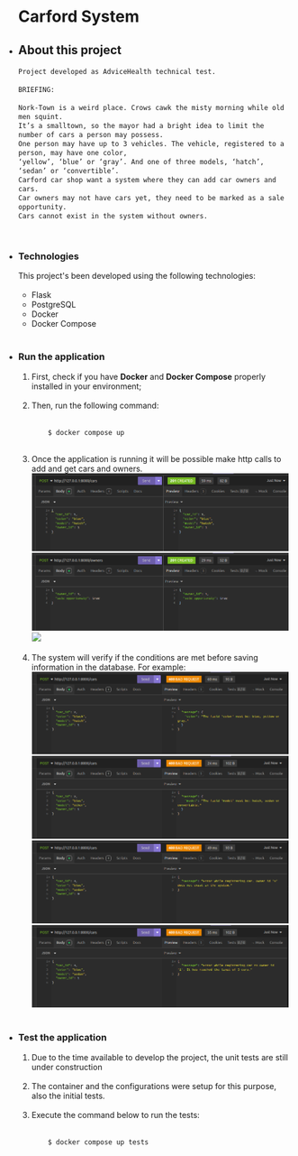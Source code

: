 <ul>

  <h1>Carford System</h1>


  <li>
    <h2>About this project</h2>
  
    Project developed as AdviceHealth technical test.

    BRIEFING:

    Nork-Town is a weird place. Crows cawk the misty morning while old men squint. 
    It’s a smalltown, so the mayor had a bright idea to limit the number of cars a person may possess.
    One person may have up to 3 vehicles. The vehicle, registered to a person, may have one color,
    ‘yellow’, ‘blue’ or ‘gray’. And one of three models, ‘hatch’, ‘sedan’ or ‘convertible’.
    Carford car shop want a system where they can add car owners and cars. 
    Car owners may not have cars yet, they need to be marked as a sale opportunity.
    Cars cannot exist in the system without owners.

 </li>
  
  <br>
  
  <li>
  <h3> Technologies </h3>
  This project's been developed using the following technologies:
  <ul>
    <br>
    <li>Flask</a></li>
    <li>PostgreSQL</a></li>
    <li>Docker</a></li>
    <li>Docker Compose</a></li>
  </ul>
  </li>
  
  <br>
  
  <li>
    <h3>Run the application</h3> 
    <ol>
      <li> First, check if you have <b>Docker</b> and <b>Docker Compose</b> properly installed in your environment;</li><br>
      <li> 
        Then, run the following command:<br><br>
               
        $ docker compose up
   </li>

   <br>
   <li> Once the application is running it will be possible make http calls to add and get cars and owners. 
            <img src="images/post_car.png"/>
            <img src="images/post_owner.png"/>
            <img src="images/get_owner.png"/>
   </li><br>


   <li> The system will verify if the conditions are met before saving information in the database. For example:
            <img src="images/error_color.png"/>
            <img src="images/error_model.png"/>
            <img src="images/error_owner.png"/>
            <img src="images/error_quantity.png"/>
  </li><br>

  </ol>
  </li>
  
  <li>
    <h3>Test the application</h3> 
    <ol>
      <li>Due to the time available to develop the project, the unit tests are still under construction</li><br>
      <li>The container and the configurations were setup for this purpose, also the initial tests.</li><br>
      <li> 
        Execute the command below to run the tests:<br><br>
               
        $ docker compose up tests
   </li>

  
</ul>


